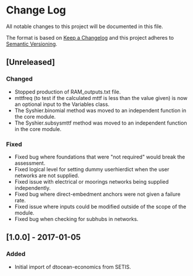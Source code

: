 # Change Log

All notable changes to this project will be documented in this file.

The format is based on [Keep a Changelog](http://keepachangelog.com/)
and this project adheres to [Semantic Versioning](http://semver.org/).

## [Unreleased]

### Changed

- Stopped production of RAM_outputs.txt file.
- mttfreq (to test if the calculated mttf is less than the value given) is now
  an optional input to the Variables class.
- The Syshier.binomial method was moved to an independent function in the core
  module.
- The Syshier.subsysmttf method was moved to an independent function in the core
  module.
  
### Fixed

- Fixed bug where foundations that were "not required" would break the
  assessment.
- Fixed logical level for setting dummy userhierdict when the user networks are
  not supplied.
- Fixed issue with electrical or moorings networks being supplied independently.
- Fixed bug where direct-embedment anchors were not given a failure rate.
- Fixed issue where inputs could be modified outside of the scope of the module.
- Fixed bug when checking for subhubs in networks.

## [1.0.0] - 2017-01-05

### Added

- Initial import of dtocean-economics from SETIS.
